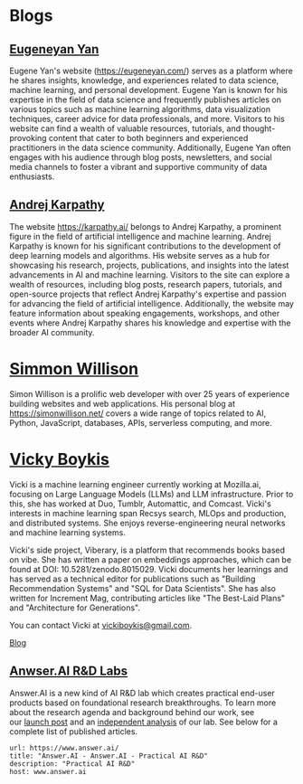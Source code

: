 # Blogs

## [Eugeneyan Yan ](https://eugeneyan.com/)

Eugene Yan's website (https://eugeneyan.com/) serves as a platform where he shares insights, knowledge, and experiences related to data science, machine learning, and personal development. Eugene Yan is known for his expertise in the field of data science and frequently publishes articles on various topics such as machine learning algorithms, data visualization techniques, career advice for data professionals, and more. Visitors to his website can find a wealth of valuable resources, tutorials, and thought-provoking content that cater to both beginners and experienced practitioners in the data science community. Additionally, Eugene Yan often engages with his audience through blog posts, newsletters, and social media channels to foster a vibrant and supportive community of data enthusiasts.

## [Andrej Karpathy](https://karpathy.ai/)

The website https://karpathy.ai/ belongs to Andrej Karpathy, a prominent figure in the field of artificial intelligence and machine learning. Andrej Karpathy is known for his significant contributions to the development of deep learning models and algorithms. His website serves as a hub for showcasing his research, projects, publications, and insights into the latest advancements in AI and machine learning. Visitors to the site can explore a wealth of resources, including blog posts, research papers, tutorials, and open-source projects that reflect Andrej Karpathy's expertise and passion for advancing the field of artificial intelligence. Additionally, the website may feature information about speaking engagements, workshops, and other events where Andrej Karpathy shares his knowledge and expertise with the broader AI community.



# [Simmon Willison](https://simonwillison.net)


Simon Willison is a prolific web developer with over 25 years of experience building websites and web applications. His personal blog at https://simonwillison.net/ covers a wide range of topics related to AI, Python, JavaScript, databases, APIs, serverless computing, and more. 

# [Vicky Boykis](https://vickiboykis.com/)

Vicki is a machine learning engineer currently working at Mozilla.ai, focusing on Large Language Models (LLMs) and LLM infrastructure. Prior to this, she has worked at Duo, Tumblr, Automattic, and Comcast. Vicki's interests in machine learning span Recsys search, MLOps and production, and distributed systems. She enjoys reverse-engineering neural networks and machine learning systems.

Vicki's side project, Viberary, is a platform that recommends books based on vibe. She has written a paper on embeddings approaches, which can be found at DOI: 10.5281/zenodo.8015029. Vicki documents her learnings and has served as a technical editor for publications such as "Building Recommendation Systems" and "SQL for Data Scientists". She has also written for Increment Mag, contributing articles like "The Best-Laid Plans" and "Architecture for Generations".

You can contact Vicki at vickiboykis@gmail.com.

[Blog](https://vickiboykis.com/)

## [Anwser.AI R&D Labs](https://www.answer.ai/)

Answer.AI is a new kind of AI R&D lab which creates practical end-user products based on foundational research breakthroughs. To learn more about the research agenda and background behind our work, see our [launch post](https://www.answer.ai/posts/2023-12-12-launch.html) and an [independent analysis](https://www.answer.ai/posts/2024-01-26-freaktakes-lessons.html) of our lab. See below for a complete list of published articles.

```cardlink
url: https://www.answer.ai/
title: "Answer.AI - Answer.AI - Practical AI R&D"
description: "Practical AI R&D"
host: www.answer.ai
```


















